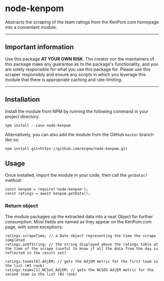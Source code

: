 # node-kenpom
Abstracts the scraping of the team ratings from the KenPom.com homepage into a convenient module.

-----

## Important information
Use this package **AT YOUR OWN RISK**. The creator nor the maintainers of this package make any guarantee as to the package's functionality, and you are solely responsible for what you use this package for. Please use this scraper responsibly and ensure any scripts in which you leverage this module that there is appropriate caching and rate-limiting.

-----

## Installation
Install the module from NPM by running the following command in your project directory:

    npm install --save node-kenpom

Alternatively, you can also add the module from the GitHub `master` branch like so:

    npm install git+https://github.com/esqew/node-kenpom.git

## Usage
Once installed, import the module in your code, then call the `getData()` method:

    const kenpom = require('node-kenpom');
    const ratings = await kenpom.getData();

### Return object
The module packages up the extracted data into a neat Object for further consumption. Most fields are named as they appear on the KenPom.com page, with some exceptions:

    ratings.scrapeTime; // a Date object representing the time the scrape completed
    ratings.asOfString; // the string displayed above the ratings table at the time of the scrape (useful to know if all the data from the day is reflected in the result set)

    ratings.teams[0].AdjEM; // gets the AdjEM metric for the first team in the list (#1 rank)
    ratings.teams[1].NCSoS_AdjEM; // gets the NCSOS AdjEM metric for the second team in the list (#2 rank)